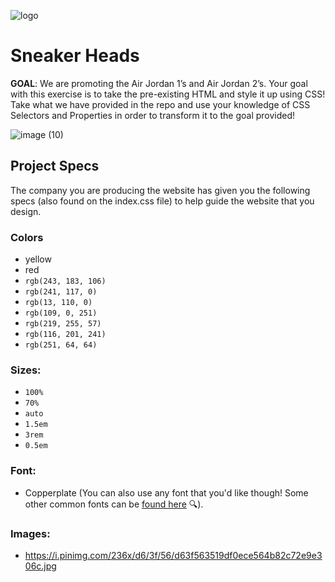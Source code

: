![logo](https://user-images.githubusercontent.com/44912347/202250287-a5d277c0-62fe-4180-9aa2-ed699404c771.jpg)

# Sneaker Heads
**GOAL**: We are promoting the Air Jordan 1’s and Air Jordan 2’s. Your goal with this exercise is to take the pre-existing HTML and style it up using CSS! Take what we have provided in the repo and use your knowledge of CSS Selectors and Properties in order to transform it to the goal provided!

![image (10)](https://user-images.githubusercontent.com/44912347/202250349-d238910c-d37b-4603-9952-7424afcce572.png)

## Project Specs
The company you are producing the website has given you the following specs (also found on the index.css file) to help guide the website that you design.

### Colors
- yellow
- red
- `rgb(243, 183, 106)`
- `rgb(241, 117, 0)`
- `rgb(13, 110, 0)`
- `rgb(109, 0, 251)`
- `rgb(219, 255, 57)`
- `rgb(116, 201, 241)`
- `rgb(251, 64, 64)`

### Sizes:
- `100%`
- `70%`
- `auto`
- `1.5em`
- `3rem`
- `0.5em`

### Font:
- Copperplate (You can also use any font that you'd like though! Some other common fonts can be [found here](https://www.w3schools.com/css/css_font.asp) 🔍).

### Images:
- https://i.pinimg.com/236x/d6/3f/56/d63f563519df0ece564b82c72e9e306c.jpg
